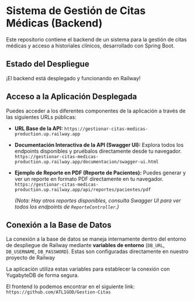 # Sistema de Gestión de Citas Médicas (Backend)

Este repositorio contiene el backend de un sistema para la gestión de citas médicas y acceso a historiales clínicos, desarrollado con Spring Boot.

## Estado del Despliegue

¡El backend está desplegado y funcionando en Railway!

## Acceso a la Aplicación Desplegada

Puedes acceder a los diferentes componentes de la aplicación a través de las siguientes URLs públicas:

* **URL Base de la API:**
    `https://gestionar-citas-medicas-production.up.railway.app`

* **Documentación Interactiva de la API (Swagger UI):**
    Explora todos los endpoints disponibles y pruébalos directamente desde tu navegador.
    `https://gestionar-citas-medicas-production.up.railway.app/documentacion/swagger-ui.html`

* **Ejemplo de Reporte en PDF (Reporte de Pacientes):**
    Puedes generar y ver un reporte en formato PDF directamente en tu navegador.
    `https://gestionar-citas-medicas-production.up.railway.app/api/reportes/pacientes/pdf`

    *(Nota: Hay otros reportes disponibles, consulta Swagger UI para ver todos los endpoints de `ReporteController`.)*

## Conexión a la Base de Datos

La conexión a la base de datos se maneja internamente dentro del entorno de despliegue de Railway mediante **variables de entorno** (`DB_URL`, `DB_USERNAME`, `DB_PASSWORD`). Estas son configuradas directamente en nuestro proyecto de Railway 

La aplicación utiliza estas variables para establecer la conexión con YugabyteDB de forma segura.

El frontend lo podemos encontrar en el siguiente link: `https://github.com/ATL1GOD/Gestion-Citas`

